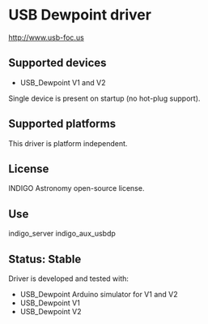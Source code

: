 # USB Dewpoint driver

http://www.usb-foc.us

## Supported devices
* USB_Dewpoint V1 and V2

Single device is present on startup (no hot-plug support).

## Supported platforms

This driver is platform independent.

## License

INDIGO Astronomy open-source license.

## Use

indigo_server indigo_aux_usbdp

## Status: Stable

Driver is developed and tested with:
* USB_Dewpoint Arduino simulator for V1 and V2
* USB_Dewpoint V1
* USB_Dewpoint V2
